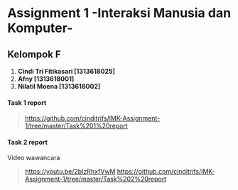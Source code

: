 # Assignment 1 -Interaksi Manusia dan Komputer-
## Kelompok F
1. **Cindi Tri Fitikasari [1313618025]**
2. **Afny [1313618001]**
3. **Nilatil Moena [1313618002]**
#### Task 1 report
> https://github.com/cinditrifs/IMK-Assignment-1/tree/master/Task%201%20report
#### Task 2 report
Video wawancara
> https://youtu.be/2bIzRhxfVwM
> https://github.com/cinditrifs/IMK-Assignment-1/tree/master/Task%202%20report
